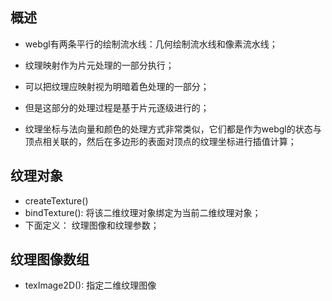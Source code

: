 ## 概述

* webgl有两条平行的绘制流水线：几何绘制流水线和像素流水线；

* 纹理映射作为片元处理的一部分执行；
* 可以把纹理应映射视为明暗着色处理的一部分；
* 但是这部分的处理过程是基于片元逐级进行的；
* 纹理坐标与法向量和颜色的处理方式非常类似，它们都是作为webgl的状态与顶点相关联的，然后在多边形的表面对顶点的纹理坐标进行插值计算；

## 纹理对象

* createTexture()
* bindTexture(): 将该二维纹理对象绑定为当前二维纹理对象；
* 下面定义： 纹理图像和纹理参数；


## 纹理图像数组

* texImage2D(): 指定二维纹理图像